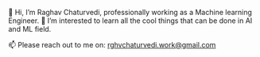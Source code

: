 👋 Hi, I’m Raghav Chaturvedi, professionally working as a Machine learning Engineer. 👀 I’m interested to learn all the cool things that can be done in AI and ML field. 

📫 Please reach out to me on: rghvchaturvedi.work@gmail.com

<!---
rghvdev/rghvdev is a ✨ special ✨ repository because its `README.md` (this file) appears on your GitHub profile.
You can click the Preview link to take a look at your changes.
--->
